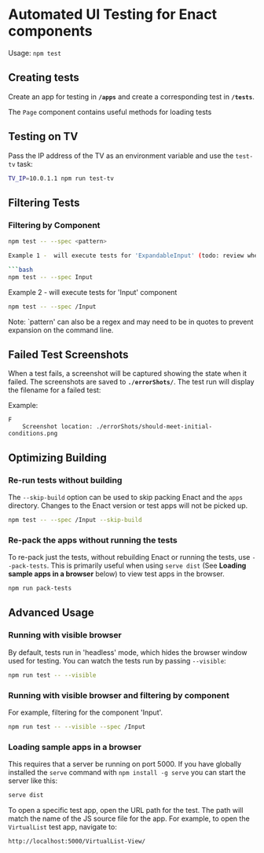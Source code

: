 # Automated UI Testing for Enact components

Usage: `npm test`

## Creating tests

Create an app for testing in **`/apps`** and create a corresponding test in **`/tests`**.

The `Page` component contains useful methods for loading tests

## Testing on TV

Pass the IP address of the TV as an environment variable and use the `test-tv` task:

```bash
TV_IP=10.0.1.1 npm run test-tv
```

## Filtering Tests

### Filtering by Component

```bash
npm test -- --spec <pattern>

Example 1 -  will execute tests for 'ExpandableInput' (todo: review when we have more components)

```bash
npm test -- --spec Input
```

Example 2 - will execute tests for 'Input' component

```bash
npm test -- --spec /Input
```

Note: `pattern' can also be a regex and may need to be in quotes to prevent expansion on the command line.

## Failed Test Screenshots

When a test fails, a screenshot will be captured showing the state when it failed. The screenshots are saved to **`./errorShots/`**. The test run will display the filename for a failed test:

Example:

```none
F
	Screenshot location: ./errorShots/should-meet-initial-conditions.png
```

## Optimizing Building

### Re-run tests without building

The `--skip-build` option can be used to skip packing Enact and the `apps` directory.  Changes to the Enact version or test apps will not be picked up.

```bash
npm test -- --spec /Input --skip-build
```

### Re-pack the apps without running the tests

To re-pack just the tests, without rebuilding Enact or running the tests, use `--pack-tests`. This is primarily useful when using `serve dist` (See **Loading sample apps in a browser** below) to view test apps in the browser.

```bash
npm run pack-tests
```

## Advanced Usage

### Running with visible browser

By default, tests run in 'headless' mode, which hides the browser window used for testing.  You can watch the tests run by passing `--visible`:

```bash
npm run test -- --visible
```

### Running with visible browser and filtering by component

For example, filtering for the component 'Input'.

```bash
npm run test -- --visible --spec /Input
```

### Loading sample apps in a browser

 This requires that a server be running on port 5000. If you have globally installed the `serve` command with `npm install -g serve` you can start the server like this:

```bash
serve dist
```

To open a specific test app, open the URL path for the test.  The path will match the name of the JS source file for the app.  For example, to open the `VirtualList` test app, navigate to:

```none
http://localhost:5000/VirtualList-View/
```
